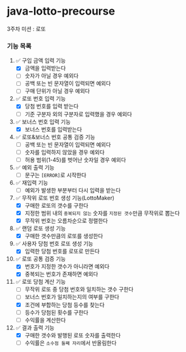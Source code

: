 # java-lotto-precourse

3주차 미션 : 로또

### 기능 목록

1. ✅ 구입 금액 입력 기능
    - [x] 금액을 입력받는다
    - [ ] 숫자가 아닐 경우 예외다
    - [ ] 공백 또는 빈 문자열이 입력되면 예외다
    - [ ] 구매 단위가 아닐 경우 예외다

2. ✅ 로또 번호 입력 기능
    - [x] 당첨 번호를 입력 받는다
    - [ ] 기준 구분자 외의 구분자로 입력했을 경우 예외다

3. ✅ 보너스 번호 입력 기능
    - [x] 보너스 번호를 입력받는다

4. ✅ 로또&보너스 번호 공통 검증 기능
    - [ ] 공백 또는 빈 문자열이 입력되면 예외다
    - [ ] 숫자를 입력하지 않았을 경우 예외다
    - [ ] 허용 범위(1-45)를 벗어난 숫자일 경우 예외다

5. ✅ 예외 출력 기능
    - [ ] 문구는 `[ERROR]`로 시작한다

6. ✅ 재입력 기능
    - [ ] 예외가 발생한 부분부터 다시 입력을 받는다

7. ✅ 무작위 로또 번호 생성 기능(LottoMaker)
    - [x] 구매한 로또의 갯수를 구한다
    - [x] 지정한 범위 내의 `중복되지 않는` 숫자를 `지정된 갯수`만큼 무작위로 뽑는다
    - [x] 무작위 번호는 오름차순으로 정렬한다

8. ✅ 랜덤 로또 생성 기능
    - [x] 구매한 갯수만큼의 로또를 생성한다

9. ✅ 사용자 당첨 번호 로또 생성 기능
    - [x] 입력한 당첨 번호를 로또로 만든다

10. ✅ 로또 공통 검증 기능
    - [x] 번호가 지정한 갯수가 아니라면 예외다
    - [x] 중복되는 번호가 존재하면 예외다

11. ✅ 로또 당첨 계산 기능
    - [ ] 무작위 로또 중 당첨 번호와 일치하는 갯수 구한다
    - [ ] 보너스 번호가 일치하는지의 여부를 구한다
    - [x] 조건에 부합하는 당첨 등수를 찾는다
    - [ ] 등수가 당첨된 횟수를 구한다
    - [ ] 수익률을 계산한다

12. ✅ 결과 출력 기능
    - [x] 구매한 갯수와 발행된 로또 숫자를 출력한다
    - [ ] 수익률은 `소수점 둘째 자리`에서 반올림한다
